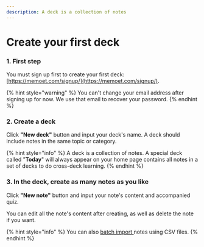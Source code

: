 ```yaml
---
description: A deck is a collection of notes
---
```


# Create your first deck

### 1. First step

You must sign up first to create your first deck: [https://memoet.com/signup/](https://memoet.com/signup/).

{% hint style="warning" %}
 You can't change your email address after signing up for now. We use that email to recover your password.
{% endhint %}

### 2. Create a deck

Click **"New deck"** button and input your deck's name. A deck should include notes in the same topic or category.

{% hint style="info" %}
A deck is a collection of notes. A special deck called "**Today**" will always appear on your home page contains all notes in a set of decks to do cross-deck learning.
{% endhint %}

### 3. In the deck, create as many notes as you like

Click **"New note"** button and input your note's content and accompanied quiz.

You can edit all the note's content after creating, as well as delete the note if you want.

{% hint style="info" %}
You can also [batch import ](batch-import-notes-using-csv.md)notes using CSV files.
{% endhint %}





